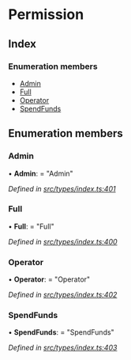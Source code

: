 # Permission

## Index

### Enumeration members

* [Admin](permission.md#admin)
* [Full](permission.md#full)
* [Operator](permission.md#operator)
* [SpendFunds](permission.md#spendfunds)

## Enumeration members

### Admin

• **Admin**: = "Admin"

_Defined in_ [_src/types/index.ts:401_](https://github.com/PolymathNetwork/polymesh-sdk/blob/da32f46a/src/types/index.ts#L401)

### Full

• **Full**: = "Full"

_Defined in_ [_src/types/index.ts:400_](https://github.com/PolymathNetwork/polymesh-sdk/blob/da32f46a/src/types/index.ts#L400)

### Operator

• **Operator**: = "Operator"

_Defined in_ [_src/types/index.ts:402_](https://github.com/PolymathNetwork/polymesh-sdk/blob/da32f46a/src/types/index.ts#L402)

### SpendFunds

• **SpendFunds**: = "SpendFunds"

_Defined in_ [_src/types/index.ts:403_](https://github.com/PolymathNetwork/polymesh-sdk/blob/da32f46a/src/types/index.ts#L403)

